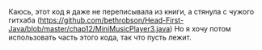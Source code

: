 Каюсь, этот код я даже не переписывала из книги, а стянула с чужого гитхаба (https://github.com/bethrobson/Head-First-Java/blob/master/chap12/MiniMusicPlayer3.java)
Но я хочу потом использовать часть этого кода, так что пусть лежит.

